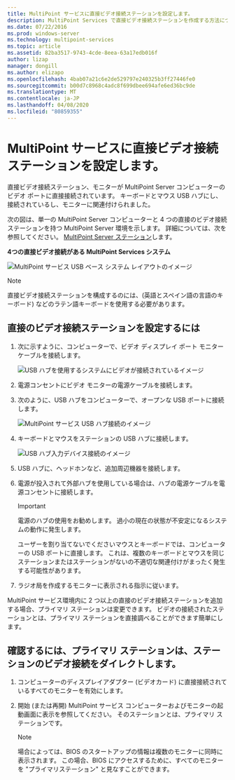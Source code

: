 ```yaml
---
title: MultiPoint サービスに直接ビデオ接続ステーションを設定します。
description: MultiPoint Services で直接ビデオ接続ステーションを作成する方法について説明します。
ms.date: 07/22/2016
ms.prod: windows-server
ms.technology: multipoint-services
ms.topic: article
ms.assetid: 82ba3517-9743-4cde-8eea-63a17edb016f
author: lizap
manager: dongill
ms.author: elizapo
ms.openlocfilehash: 4bab07a21c6e2de529797e240325b3ff27446fe0
ms.sourcegitcommit: b00d7c8968c4adc8f699dbee694afe6ed36bc9de
ms.translationtype: MT
ms.contentlocale: ja-JP
ms.lasthandoff: 04/08/2020
ms.locfileid: "80859355"
---
```

# <a name="set-up-a-direct-video-connected-station-in-multipoint-services"></a>MultiPoint サービスに直接ビデオ接続ステーションを設定します。
直接ビデオ接続ステーション、モニターが MultiPoint Server コンピューターのビデオ ポートに直接接続されています。 キーボードとマウス USB ハブにし、接続されているし、モニターに関連付けられました。  
  
次の図は、単一の MultiPoint Server コンピューターと 4 つの直接のビデオ接続ステーションを持つ MultiPoint Server 環境を示します。 詳細については、次を参照してください。 [MultiPoint Server ステーション](MultiPoint-services-Stations.md)します。  
  
**4つの直接ビデオ接続がある MultiPoint Services システム**  
  
![MultiPoint サービス USB ベース システム レイアウトのイメージ](./media/WMSMultiPointServerUSBSystemLayout.gif)  
  
> [!NOTE]  
> 直接ビデオ接続ステーションを構成するのには、(英語とスペイン語の言語のキーボード) などのラテン語キーボードを使用する必要があります。  
  
## <a name="to-set-up-a-direct-video-connected-station"></a>直接のビデオ接続ステーションを設定するには  
  
1.  次に示すように、コンピューターで、ビデオ ディスプレイ ポート モニター ケーブルを接続します。  
  
    ![USB ハブを使用するシステムにビデオが接続されているイメージ](./media/WMSVideoConnection.gif) 
  
2.  電源コンセントにビデオ モニターの電源ケーブルを接続します。  
  
3.  次のように、USB ハブをコンピューターで、オープンな USB ポートに接続します。  
  
    ![MultiPoint サービス USB ハブ接続のイメージ](./media/WMSUSBHubConnection.gif)  
  
4.  キーボードとマウスをステーションの USB ハブに接続します。  
  
    ![USB ハブ入力デバイス接続のイメージ](./media/WMSUSBDeviceConnection.gif)  
  
5.  USB ハブに、ヘッドホンなど、追加周辺機器を接続します。  
  
6.  電源が投入されて外部ハブを使用している場合は、ハブの電源ケーブルを電源コンセントに接続します。  
  
    > [!IMPORTANT]  
    > 電源のハブの使用をお勧めします。 過小の現在の状態が不安定になるシステムの動作に発生します。  
    >   
    > ユーザーを割り当てないでくださいマウスとキーボードでは、コンピューターの USB ポートに直接します。 これは、複数のキーボードとマウスを同じステーションまたはステーションがないの不適切な関連付けがまったく発生する可能性があります。  
  
7.  ラジオ局を作成するモニターに表示される指示に従います。  
  
MultiPoint サービス環境内に 2 つ以上の直接のビデオ接続ステーションを追加する場合、プライマリ ステーションは変更できます。 ビデオの接続されたステーションとは、プライマリ ステーションを直接調べることができます簡単にします。  
  
## <a name="to-find-out-which-direct-video-connected-station-is-the-primary-station"></a>確認するには、プライマリ ステーションは、ステーションのビデオ接続をダイレクトします。  
  
1.  コンピューターのディスプレイアダプター (ビデオカード) に直接接続されているすべてのモニターを有効にします。  
  
2.  開始 (または再開) MultiPoint サービス コンピューターおよびモニターの起動画面に表示を参照してください。 そのステーションとは、プライマリ ステーションです。  
  
    > [!NOTE]  
    > 場合によっては、BIOS のスタートアップの情報は複数のモニターに同時に表示されます。 この場合、BIOS にアクセスするために、すべてのモニターを "プライマリステーション" と見なすことができます。